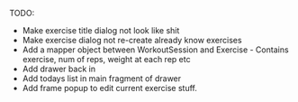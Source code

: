 TODO:

- Make exercise title dialog not look like shit
- Make exercise dialog not re-create already know exercises
- Add a mapper object between WorkoutSession and Exercise - Contains exercise, num of reps, weight at each rep etc
- Add drawer back in
- Add todays list in main fragment of drawer
- Add frame popup to edit current exercise stuff.
